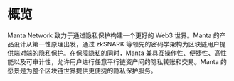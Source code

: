 # 概览

Manta Network 致力于通过隐私保护构建一个更好的 Web3 世界。Manta 的产品设计从第一性原理出发，通过 zkSNARK 等领先的密码学架构为区块链用户提供端对端的隐私保护。在保障隐私的同时，Manta 兼具互操作性、便捷性、高性能以及可审计性，允许用户进行任意平行链资产间的隐私转账和交易。Manta 的愿景是为整个区块链世界提供更便捷的隐私保护服务。

